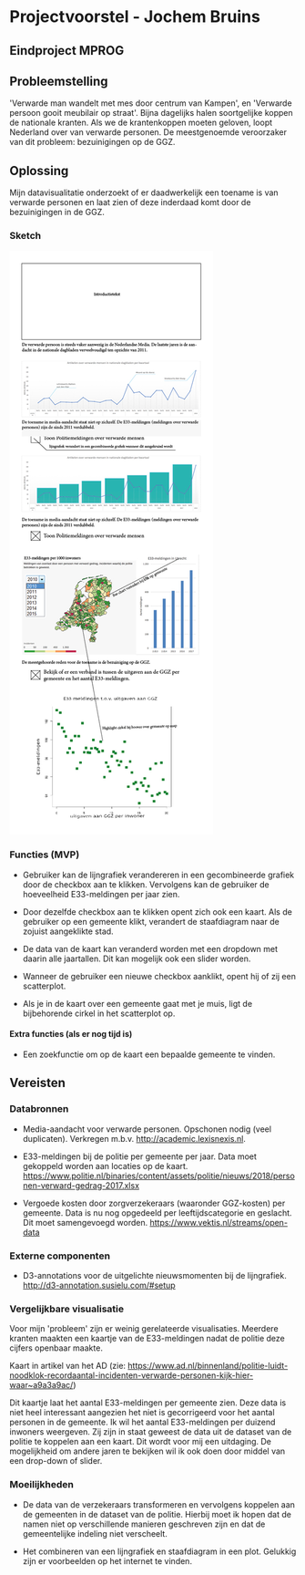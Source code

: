 # Projectvoorstel - Jochem Bruins
## Eindproject MPROG

## Probleemstelling 
'Verwarde man wandelt met mes door centrum van Kampen', en 'Verwarde persoon gooit meubilair op straat'. Bijna dagelijks halen soortgelijke koppen de nationale kranten. Als we de krantenkoppen moeten geloven, loopt Nederland over van verwarde personen. De meestgenoemde veroorzaker van dit probleem: bezuinigingen op de GGZ. 

## Oplossing
Mijn datavisualitatie onderzoekt of er daadwerkelijk een toename is van verwarde personen en laat zien of deze inderdaad komt door de bezuinigingen in de GGZ. 

### Sketch

![](doc/sketch.jpg)

### Functies (MVP) 
* Gebruiker kan de lijngrafiek verandereren in een gecombineerde grafiek door de checkbox aan te klikken. Vervolgens kan de gebruiker de hoeveelheid E33-meldingen per jaar zien.

* Door dezelfde checkbox aan te klikken opent zich ook een kaart. Als de gebruiker op een gemeente klikt, verandert de staafdiagram naar de zojuist aangeklikte stad. 

* De data van de kaart kan veranderd worden met een dropdown met daarin alle jaartallen. Dit kan mogelijk ook een slider worden. 

* Wanneer de gebruiker een nieuwe checkbox aanklikt, opent hij of zij een scatterplot.

* Als je in de kaart over een gemeente gaat met je muis, ligt de bijbehorende cirkel in het scatterplot op. 

#### Extra functies (als er nog tijd is)
* Een zoekfunctie om op de kaart een bepaalde gemeente te vinden.

## Vereisten

### Databronnen
* Media-aandacht voor verwarde personen. Opschonen nodig (veel duplicaten). Verkregen m.b.v. http://academic.lexisnexis.nl.

* E33-meldingen bij de politie per gemeente per jaar. Data moet gekoppeld worden aan locaties op de kaart. https://www.politie.nl/binaries/content/assets/politie/nieuws/2018/personen-verward-gedrag-2017.xlsx

* Vergoede kosten door zorgverzekeraars (waaronder GGZ-kosten) per gemeente. Data is nu nog opgedeeld per leeftijdscategorie en geslacht. Dit moet samengevoegd worden. https://www.vektis.nl/streams/open-data

### Externe componenten
* D3-annotations voor de uitgelichte nieuwsmomenten bij de lijngrafiek. http://d3-annotation.susielu.com/#setup

### Vergelijkbare visualisatie
Voor mijn 'probleem' zijn er weinig gerelateerde visualisaties. Meerdere kranten maakten een kaartje van de E33-meldingen nadat de politie deze cijfers openbaar maakte.

Kaart in artikel van het AD (zie: https://www.ad.nl/binnenland/politie-luidt-noodklok-recordaantal-incidenten-verwarde-personen-kijk-hier-waar~a9a3a9ac/)

Dit kaartje laat het aantal E33-meldingen per gemeente zien. Deze data is niet heel interessant aangezien het niet is gecorrigeerd voor het aantal personen in de gemeente. Ik wil het aantal E33-meldingen per duizend inwoners weergeven. Zij zijn in staat geweest de data uit de dataset van de politie te koppelen aan een kaart. Dit wordt voor mij een uitdaging. De mogelijkheid om andere jaren te bekijken wil ik ook doen door middel van een drop-down of slider. 

### Moeilijkheden
* De data van de verzekeraars transformeren en vervolgens koppelen aan de gemeenten in de dataset van de politie. Hierbij moet ik hopen dat de namen niet op verschillende manieren geschreven zijn en dat de gemeentelijke indeling niet verscheelt. 

* Het combineren van een lijngrafiek en staafdiagram in een plot. Gelukkig zijn er voorbeelden op het internet te vinden. 





